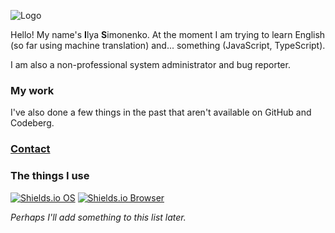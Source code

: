 ![Logo](logo.png)

Hello! My name's **I**lya **S**imonenko. At the moment I am trying to learn English (so far using machine translation) and... something (JavaScript, TypeScript).

I am also a non-professional system administrator and bug reporter.

### My work

I've also done a few things in the past that aren't available on GitHub and Codeberg.

### [Contact](https://simonenkoilya.github.io)

### The things I use

[![Shields.io OS](https://img.shields.io/badge/OS-Windows%2010%2021H2-blue?style=for-the-badge&logo=windows)](https://www.microsoft.com/ru-ru/windows) [![Shields.io Browser](https://img.shields.io/badge/Browser-Edge-blue?style=for-the-badge&logo=microsoftedge)](https://www.microsoft.com/ru-ru/edge)

*Perhaps I'll add something to this list later.*
